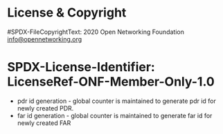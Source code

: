 # License & Copyright
#SPDX-FileCopyrightText: 2020 Open Networking Foundation <info@opennetworking.org>

# SPDX-License-Identifier: LicenseRef-ONF-Member-Only-1.0

- pdr id generation - global counter is maintained to generate pdr id for newly created PDR. 
- far id generation - global counter is maintained to generate far id for newly created FAR
